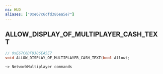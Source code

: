```yaml
---
ns: HUD
aliases: ["0xe67c6dfd386ea5e7"]
---
```

## ALLOW_DISPLAY_OF_MULTIPLAYER_CASH_TEXT

```c
// 0xE67C6DFD386EA5E7
void ALLOW_DISPLAY_OF_MULTIPLAYER_CASH_TEXT(bool Allow);
```

```
~> NetworkMultiplayer commands
```
